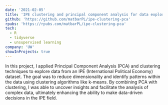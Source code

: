 ```yaml
---  
date: '2021-02-05'
title: 'IPE clustering and principal component analysis for data exploration'  
github: 'https://github.com/matbarPL/ipe-clustering-pca'  
rpubs: 'https://rpubs.com/matbarPL/ipe-clustering-pca'  
tech:  
  - R  
  - tidyverse
  - unsupervised learning
company: 'UW'  
showInProjects: true  
---  
```


In this project, I applied Principal Component Analysis (PCA) and clustering techniques to explore data from an IPE (International Political Economy) dataset. The goal was to reduce dimensionality and identify patterns within the data using clustering algorithms like k-means. By combining PCA with clustering, I was able to uncover insights and facilitate the analysis of complex data, ultimately enhancing the ability to make data-driven decisions in the IPE field.
